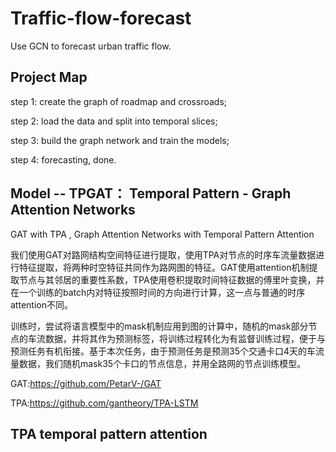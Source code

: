# Traffic-flow-forecast

Use GCN to forecast urban traffic flow.

## Project Map

step 1: create the graph of roadmap and crossroads;

step 2: load the data and split into temporal slices;

step 3: build the graph network and train the models;

step 4: forecasting, done.

## Model -- TPGAT： Temporal Pattern - Graph Attention Networks

GAT with TPA , Graph Attention Networks with Temporal Pattern Attention

我们使用GAT对路网结构空间特征进行提取，使用TPA对节点的时序车流量数据进行特征提取，将两种时空特征共同作为路网图的特征。GAT使用attention机制提取节点与其邻居的重要性系数，TPA使用卷积提取时间特征数据的傅里叶变换，并在一个训练的batch内对特征按照时间的方向进行计算，这一点与普通的时序attention不同。

训练时，尝试将语言模型中的mask机制应用到图的计算中，随机的mask部分节点的车流数据，并将其作为预测标签，将训练过程转化为有监督训练过程，便于与预测任务有机衔接。基于本次任务，由于预测任务是预测35个交通卡口4天的车流量数据，我们随机mask35个卡口的节点信息，并用全路网的节点训练模型。

GAT:https://github.com/PetarV-/GAT

TPA:https://github.com/gantheory/TPA-LSTM


## TPA temporal pattern attention



